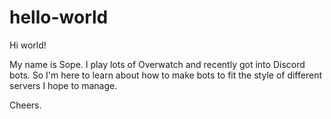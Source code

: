 # hello-world

Hi world!

My name is Sope. I play lots of Overwatch and recently got into Discord bots.
So I'm here to learn about how to make bots to fit the style of different servers I hope to manage.

Cheers.
